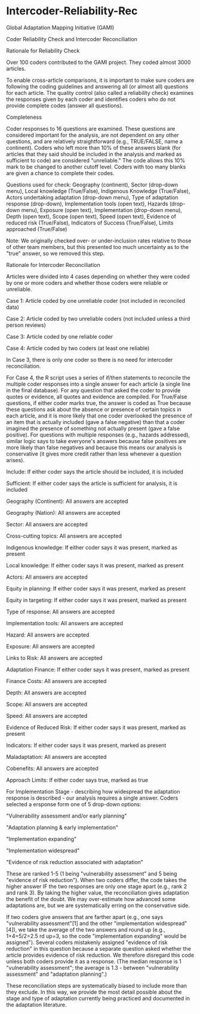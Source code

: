 # Intercoder-Reliability-Rec

Global Adaptation Mapping Initiative (GAMI)

Coder Reliability Check and Intercoder Reconciliation

Rationale for Reliability Check

Over 100 coders contributed to the GAMI project. They coded almost 3000 articles. 

To enable cross-article comparisons, it is important to make sure coders are following the coding guidelines and answering all 
(or almost all) questions for each article. The quality control (also called a reliability check) examines the responses given by 
each coder and identifies coders who do not provide complete codes (answer all questions). 

Completeness

Coder responses to 16 questions are examined. These questions are considered important for the analysis, are not dependent
on any other questions, and are relatively straightforward (e.g., TRUE/FALSE, name a continent). Coders who left more than 10% of these 
answers blank (for articles that they said should be included in the analysis and marked as sufficient to code) are considered
"unreliable." The code allows this 10% mark to be changed to another cutoff level. Coders with too many blanks are given a chance to complete their codes. 

Questions used for check: Geography (continent), Sector (drop-down menu), Local knowledge (True/False), Indigenous Knowledge (True/False), 
Actors undertaking adaptation (drop-down menu), Type of adaptation response (drop-down), Implementation tools (open text), Hazards
(drop-down menu), Exposure (open text), Implementation (drop-down menu), Depth (open text), Scope (open text), Speed (open text), 
Evidence of reduced risk (True/False), Indicators of Success (True/False), Limits approached (True/False)

Note: We originally checked over- or under-inclusion rates relative to those of other team members, but this presented too much uncertainty as to the "true" answer, so we removed this step.

Rationale for Intercoder Reconciliation 

Articles were divided into 4 cases depending on whether they were coded by one or more coders and whether those coders were reliable
or unreliable. 

Case 1: Article coded by one unreliable coder (not included in reconciled data)

Case 2: Article coded by two unreliable coders (not included unless a third person reviews)

Case 3: Article coded by one reliable coder

Case 4: Article coded by two coders (at least one reliable)

In Case 3, there is only one coder so there is no need for intercoder reconciliation. 

For Case 4, the R script uses a series of if/then statements to reconcile the multiple coder responses into a single answer for each article
(a single line in the final database). For any question that asked the coder to provide quotes or evidence, all quotes and evidence are
compiled. For True/False questions, if either coder marks true, the answer is coded as True because these questions ask about the 
absence or presence of certain topics in each article, and it is more likely that one coder overlooked the presence of an item that is
actually included (gave a false negative) than that a coder imagined the presence of something not actually present (gave a false
positive). For questions with multiple responses (e.g., hazards addressed), similar logic says to take everyone's answers because 
false positives are more likely than false negatives and because this means our analysis is conservative (it gives more credit rather 
than less whenever a question arises).

Include:              If either coder says the article should be included, it is included

Sufficient:           If either coder says the article is sufficient for analysis, it is included

Geography (Continent): All answers are accepted

Geography (Nation):   All answers are accepted

Sector:               All answers are accepted

Cross-cutting topics: All answers are accepted

Indigenous knowledge: If either coder says it was present, marked as present

Local knowledge:      If either coder says it was present, marked as present

Actors:               All answers are accepted

Equity in planning:   If either coder says it was present, marked as present

Equity in targeting:  If either coder says it was present, marked as present

Type of response:     All answers are accepted

Implementation tools: All answers are accepted

Hazard:               All answers are accepted

Exposure:             All answers are accepted

Links to Risk:        All answers are accepted

Adaptation Finance:   If either coder says it was present, marked as present

Finance Costs:        All answers are accepted

Depth:                All answers are accepted

Scope:                All answers are accepted

Speed:                All answers are accepted

Evidence of Reduced Risk: If either coder says it was present, marked as present

Indicators:           If either coder says it was present, marked as present

Maladaptation:        All answers are accepted

Cobenefits:           All answers are accepted

Approach Limits:      If either coder says true, marked as true

For Implementation Stage - describing how widespread the adaptation response is described - our analysis requires a single answer. 
Coders selected a ersponse form one of 5 drop-down options: 

"Vulnerability assessment and/or early planning" 

"Adaptation planning & early implementation"

"Implementation expanding"

"Implementation widespread"

"Evidence of risk reduction associated with adaptation" 

These are ranked 1-5 (1 being "vulnerability assessment" and 5 being "evidence of risk reduction"). When two coders differ, the code
takes the higher answer IF the two responses are only one stage apart (e.g., rank 2 and rank 3). By taking the higher value, the
reconciliation gives adaptation the benefit of the doubt. We may over-estimate how advanced some adaptations are, but we are 
systematically erring on the conservative side. 

If two coders give answers that are farther apart (e.g., one says "vulnerability assessment"[1] and the other "implementation 
widespread"[4]), we take the average of the two answers and round up (e.g., 1+4=5/2=2.5 rd up=3, so the code "implementation expanding" 
would be assigned"). Several coders mistakenly assigned "evidence of risk reduction" in this question because a separate question
asked whether the article provides evidence of risk reduction. We therefore disregard this code unless both coders provide it as a
response. (The median response is 1 "vulnerability assessment"; the average is 1.3 - between "vulnerability assessment" and "adaptation planning".)

These reconciliation steps are systematically biased to include more than they exclude. In this way, we provide the most detail 
possible about the stage and type of adaptation currently being practiced and documented in the adaptation literature.
